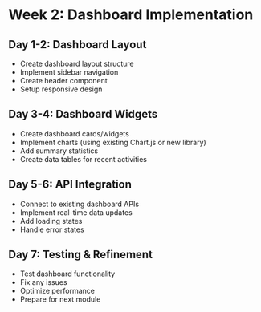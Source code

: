 # Week 2: Dashboard Implementation

## Day 1-2: Dashboard Layout

- Create dashboard layout structure
- Implement sidebar navigation
- Create header component
- Setup responsive design

## Day 3-4: Dashboard Widgets

- Create dashboard cards/widgets
- Implement charts (using existing Chart.js or new library)
- Add summary statistics
- Create data tables for recent activities

## Day 5-6: API Integration

- Connect to existing dashboard APIs
- Implement real-time data updates
- Add loading states
- Handle error states

## Day 7: Testing & Refinement

- Test dashboard functionality
- Fix any issues
- Optimize performance
- Prepare for next module
